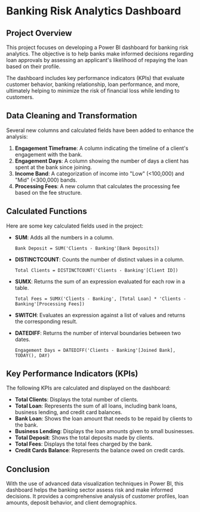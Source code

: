 # Banking Risk Analytics Dashboard

## Project Overview

This project focuses on developing a Power BI dashboard for banking risk analytics. The objective is to help banks make informed decisions regarding loan approvals by assessing an applicant's likelihood of repaying the loan based on their profile.

The dashboard includes key performance indicators (KPIs) that evaluate customer behavior, banking relationship, loan performance, and more, ultimately helping to minimize the risk of financial loss while lending to customers.

## Data Cleaning and Transformation

Several new columns and calculated fields have been added to enhance the analysis:

1. **Engagement Timeframe**: A column indicating the timeline of a client's engagement with the bank.
2. **Engagement Days**: A column showing the number of days a client has spent at the bank since joining.
3. **Income Band**: A categorization of income into "Low" (<100,000) and "Mid" (<300,000) bands.
4. **Processing Fees**: A new column that calculates the processing fee based on the fee structure.

## Calculated Functions

Here are some key calculated fields used in the project:

- **SUM**: Adds all the numbers in a column.
    ```DAX
    Bank Deposit = SUM('Clients - Banking'[Bank Deposits])
    ```
- **DISTINCTCOUNT**: Counts the number of distinct values in a column.
    ```DAX
    Total Clients = DISTINCTCOUNT('Clients - Banking'[Client ID])
    ```
- **SUMX**: Returns the sum of an expression evaluated for each row in a table.
    ```DAX
    Total Fees = SUMX('Clients - Banking', [Total Loan] * 'Clients - Banking'[Processing Fees])
    ```
- **SWITCH**: Evaluates an expression against a list of values and returns the corresponding result.
  
- **DATEDIFF**: Returns the number of interval boundaries between two dates.
    ```DAX
    Engagement Days = DATEDIFF('Clients - Banking'[Joined Bank], TODAY(), DAY)
    ```

## Key Performance Indicators (KPIs)

The following KPIs are calculated and displayed on the dashboard:

- **Total Clients**: Displays the total number of clients.
- **Total Loan**: Represents the sum of all loans, including bank loans, business lending, and credit card balances.
- **Bank Loan**: Shows the loan amount that needs to be repaid by clients to the bank.
- **Business Lending**: Displays the loan amounts given to small businesses.
- **Total Deposit**: Shows the total deposits made by clients.
- **Total Fees**: Displays the total fees charged by the bank.
- **Credit Cards Balance**: Represents the balance owed on credit cards.

## Conclusion

With the use of advanced data visualization techniques in Power BI, this dashboard helps the banking sector assess risk and make informed decisions. It provides a comprehensive analysis of customer profiles, loan amounts, deposit behavior, and client demographics.
